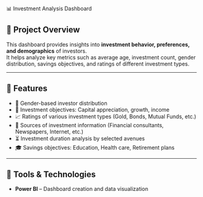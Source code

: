 📊 Investment Analysis Dashboard  

## 🔹 Project Overview  
This dashboard provides insights into **investment behavior, preferences, and demographics** of investors.  
It helps analyze key metrics such as average age, investment count, gender distribution, savings objectives, and ratings of different investment types.  

---

## 🔹 Features  
- 👥 Gender-based investor distribution  
- 🎯 Investment objectives: Capital appreciation, growth, income  
- 📈 Ratings of various investment types (Gold, Bonds, Mutual Funds, etc.)  
- 📰 Sources of investment information (Financial consultants, Newspapers, Internet, etc.)  
- ⏳ Investment duration analysis by selected avenues  
- 🎓 Savings objectives: Education, Health care, Retirement plans  

---

## 🔹 Tools & Technologies  
- **Power BI** – Dashboard creation and data visualization  
